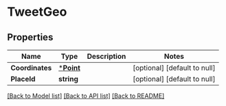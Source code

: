 # TweetGeo

## Properties
Name | Type | Description | Notes
------------ | ------------- | ------------- | -------------
**Coordinates** | [***Point**](Point.md) |  | [optional] [default to null]
**PlaceId** | **string** |  | [optional] [default to null]

[[Back to Model list]](../README.md#documentation-for-models) [[Back to API list]](../README.md#documentation-for-api-endpoints) [[Back to README]](../README.md)


